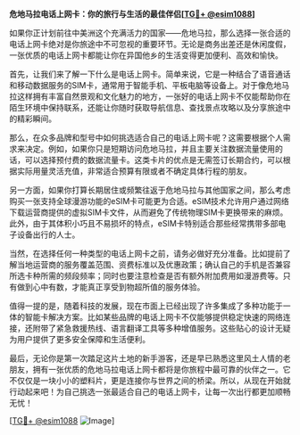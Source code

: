**危地马拉电话上网卡：你的旅行与生活的最佳伴侣[[TG💪+ @esim1088](https://t.me/s/esim1088)]**

如果你正计划前往中美洲这个充满活力的国家——危地马拉，那么选择一张合适的电话上网卡绝对是你旅途中不可忽视的重要环节。无论是商务出差还是休闲度假，一张优质的电话上网卡都能让你在异国他乡的生活变得更加便利、高效和愉快。

首先，让我们来了解一下什么是电话上网卡。简单来说，它是一种结合了语音通话和移动数据服务的SIM卡，通常用于智能手机、平板电脑等设备上。对于像危地马拉这样拥有丰富自然景观和文化魅力的地方，一张好的电话上网卡不仅能帮助你在陌生环境中保持联系，还能让你随时获取导航信息、查找景点攻略以及分享旅途中的精彩瞬间。

那么，在众多品牌和型号中如何挑选适合自己的电话上网卡呢？这需要根据个人需求来决定。例如，如果你只是短期访问危地马拉，并且主要关注数据流量使用的话，可以选择预付费的数据流量卡。这类卡片的优点是无需签订长期合约，可以根据实际用量灵活充值，非常适合预算有限或者不确定具体行程的朋友。

另一方面，如果你打算长期居住或频繁往返于危地马拉与其他国家之间，那么考虑购买一张支持全球漫游功能的eSIM卡可能更为合适。eSIM技术允许用户通过网络下载运营商提供的虚拟SIM卡文件，从而避免了传统物理SIM卡更换带来的麻烦。此外，由于其体积小巧且不易损坏的特点，eSIM卡特别适合那些经常携带多部电子设备出行的人士。

当然，在选择任何一种类型的电话上网卡之前，请务必做好充分准备。比如提前了解当地运营商的服务覆盖范围、资费标准以及优惠政策；确认自己的手机是否兼容所选卡种所需的频段频率；同时也要注意检查是否有额外附加费用如漫游费等。只有做到心中有数，才能真正享受到物超所值的服务体验。

值得一提的是，随着科技的发展，现在市面上已经出现了许多集成了多种功能于一体的智能卡解决方案。比如某些品牌的电话上网卡不仅能够提供稳定快速的网络连接，还附带了紧急救援热线、语言翻译工具等多种增值服务。这些贴心的设计无疑为用户提供了更多安全保障和生活便利。

最后，无论你是第一次踏足这片土地的新手游客，还是早已熟悉这里风土人情的老朋友，拥有一张优质的危地马拉电话上网卡都将是你旅程中最可靠的伙伴之一。它不仅仅是一块小小的塑料片，更是连接你与世界之间的桥梁。所以，从现在开始就行动起来吧！为自己挑选一张最适合自己的电话上网卡，让每一次出行都更加顺畅无忧！

[[TG💪+ @esim1088](https://t.me/s/esim1088) ![Image](https://i.postimg.cc/4NQfJmqS/Snipaste-2025-05-13-00-14-12.png)]